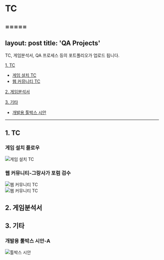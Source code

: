 # TC
=====
---
layout: post
title: 'QA Projects'
---
TC, 게임분석서, QA 프로세스 등의 포트폴리오가 업로드 됩니다.  
  
[1. TC](#1-TC)  
  * [게임 설치 TC](#게임-설치-플로우)  
  * [웹 커뮤니티 TC](#웹-커뮤니티-그랑사가-포럼-검수)
  
[2. 게임분석서](#2-게임분석서)  
  
[3. 기타](#3-기타)  
  * [개발용 툴박스 시안](#개발용-툴박스-시안-A)  
  
  
-------------------
## 1. TC  
### 게임 설치 플로우  
![게임 설치 TC](/assets/img/projects/QA-Projects/launcherTC.png?raw=true)  
### 웹 커뮤니티-그랑사가 포럼 검수  
![웹 커뮤니티 TC](/assets/img/projects/QA-Projects/forum-1.png?raw=true)  
![웹 커뮤니티 TC](/assets/img/projects/QA-Projects/forum-2.png?raw=true)  

## 2. 게임분석서  

  
  
  
  
  
## 3. 기타  
### 개발용 툴박스 시안-A 
![툴박스 시안](/assets/img/projects/QA-Projects/toolbox.png?raw=true)  
